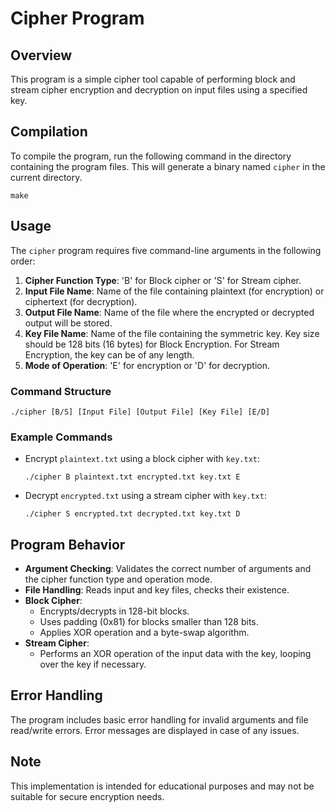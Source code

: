 # Cipher Program

## Overview

This program is a simple cipher tool capable of performing block and stream cipher encryption and decryption on input files using a specified key.

## Compilation

To compile the program, run the following command in the directory containing the program files. This will generate a binary named `cipher` in the current directory.

```
make
```

## Usage

The `cipher` program requires five command-line arguments in the following order:

1. **Cipher Function Type**: 'B' for Block cipher or 'S' for Stream cipher.
2. **Input File Name**: Name of the file containing plaintext (for encryption) or ciphertext (for decryption).
3. **Output File Name**: Name of the file where the encrypted or decrypted output will be stored.
4. **Key File Name**: Name of the file containing the symmetric key. Key size should be 128 bits (16 bytes) for Block Encryption. For Stream Encryption, the key can be of any length.
5. **Mode of Operation**: 'E' for encryption or 'D' for decryption.

### Command Structure

```
./cipher [B/S] [Input File] [Output File] [Key File] [E/D]
```

### Example Commands

- Encrypt `plaintext.txt` using a block cipher with `key.txt`:
  ```
  ./cipher B plaintext.txt encrypted.txt key.txt E
  ```
- Decrypt `encrypted.txt` using a stream cipher with `key.txt`:
  ```
  ./cipher S encrypted.txt decrypted.txt key.txt D
  ```

## Program Behavior

- **Argument Checking**: Validates the correct number of arguments and the cipher function type and operation mode.
- **File Handling**: Reads input and key files, checks their existence.
- **Block Cipher**:
  - Encrypts/decrypts in 128-bit blocks.
  - Uses padding (0x81) for blocks smaller than 128 bits.
  - Applies XOR operation and a byte-swap algorithm.
- **Stream Cipher**:
  - Performs an XOR operation of the input data with the key, looping over the key if necessary.

## Error Handling

The program includes basic error handling for invalid arguments and file read/write errors. Error messages are displayed in case of any issues.

## Note

This implementation is intended for educational purposes and may not be suitable for secure encryption needs.


